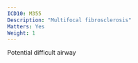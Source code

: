 ```yaml
---
ICD10: M355
Description: "Multifocal fibrosclerosis"
Matters: Yes
Weight: 1
---
```

Potential difficult airway
